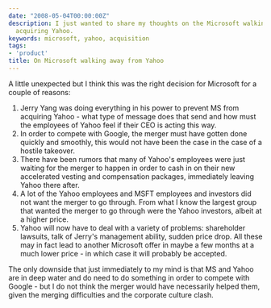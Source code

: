 ```yaml
---
date: "2008-05-04T00:00:00Z"
description: I just wanted to share my thoughts on the Microsoft walking away from
  acquiring Yahoo.
keywords: microsoft, yahoo, acquisition
tags:
- 'product'
title: On Microsoft walking away from Yahoo
---
```

A little unexpected but I think this was the right decision for Microsoft for a couple of reasons:

1. Jerry Yang was doing everything in his power to prevent MS from acquiring Yahoo - what type of message does that send and how must the employees of Yahoo feel if their CEO is acting this way.
2. In order to compete with Google, the merger must have gotten done quickly and smoothly, this would not have been the case in the case of a hostile takeover.
3. There have been rumors that many of Yahoo's employees were just waiting for the merger to happen in order to cash in on their new accelerated vesting and compensation packages, immediately leaving Yahoo there after.
4. A lot of the Yahoo employees and MSFT employees and investors did not want the merger to go through. From what I know the largest group that wanted the merger to go through were the Yahoo investors, albeit at a higher price.
5. Yahoo will now have to deal with a variety of problems: shareholder lawsuits, talk of Jerry's management ability, sudden price drop. All these may in fact lead to another Microsoft offer in maybe a few months at a much lower price - in which case it will probably be accepted.

The only downside that just immediately to my mind is that MS and Yahoo are in deep water and do need to do something in order to compete with Google - but I do not think the merger would have necessarily helped them, given the merging difficulties and the corporate culture clash.

